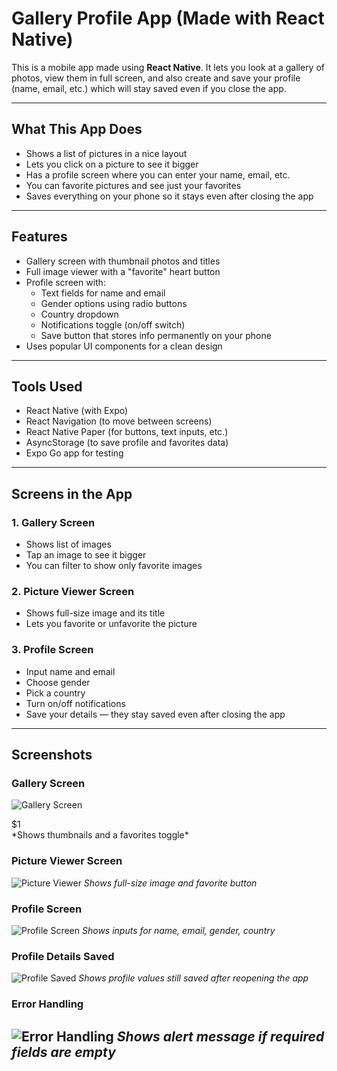 # Gallery Profile App (Made with React Native)

This is a mobile app made using **React Native**. It lets you look at a gallery of photos, view them in full screen, and also create and save your profile (name, email, etc.) which will stay saved even if you close the app.

---

## What This App Does

- Shows a list of pictures in a nice layout
- Lets you click on a picture to see it bigger
- Has a profile screen where you can enter your name, email, etc.
- You can favorite pictures and see just your favorites
- Saves everything on your phone so it stays even after closing the app

---

## Features

- Gallery screen with thumbnail photos and titles
- Full image viewer with a "favorite" heart button
- Profile screen with:
  - Text fields for name and email
  - Gender options using radio buttons
  - Country dropdown
  - Notifications toggle (on/off switch)
  - Save button that stores info permanently on your phone
- Uses popular UI components for a clean design

---

## Tools Used

- React Native (with Expo)
- React Navigation (to move between screens)
- React Native Paper (for buttons, text inputs, etc.)
- AsyncStorage (to save profile and favorites data)
- Expo Go app for testing

---

## Screens in the App

### 1. Gallery Screen
- Shows list of images
- Tap an image to see it bigger
- You can filter to show only favorite images

### 2. Picture Viewer Screen
- Shows full-size image and its title
- Lets you favorite or unfavorite the picture

### 3. Profile Screen
- Input name and email
- Choose gender
- Pick a country
- Turn on/off notifications
- Save your details — they stay saved even after closing the app

---

## Screenshots

### Gallery Screen

![Gallery Screen](Screenshots/Galleryscreen.png)
<div style="max-width: 400px">
$1
</div>
*Shows thumbnails and a favorites toggle*

### Picture Viewer Screen
![Picture Viewer](Screenshots/Picturescreen.png)
*Shows full-size image and favorite button*

### Profile Screen
![Profile Screen](Screenshots/ProfileScreen.png)
*Shows inputs for name, email, gender, country*


### Profile Details Saved
![Profile Saved](Screenshots/ProfileScreenDetails.png)
*Shows profile values still saved after reopening the app*

### Error Handling
![Error Handling](Screenshots/Errorhandling.png)
*Shows alert message if required fields are empty*
---

